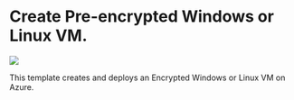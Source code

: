 # Create Pre-encrypted Windows or Linux VM. 

<a href="https://portal.azure.com/#create/Microsoft.Template/uri/https%3A%2F%2Fraw.githubusercontent.com%2Fazure%2Fazure-quickstart-templates%2Fmaster%2F101-diskencryption-create-pre-encrypted-vm%2Fazuredeploy.json" target="_blank">
    <img src="http://azuredeploy.net/deploybutton.png"/>
</a>

This template creates and deploys an Encrypted Windows or Linux VM on Azure.
